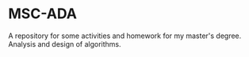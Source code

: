 # MSC-ADA
A repository for some activities and homework for my master's degree. Analysis and design of algorithms.
